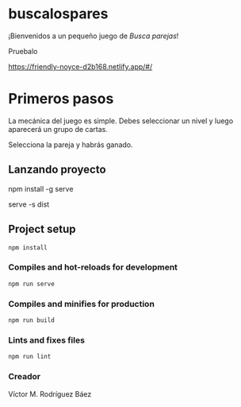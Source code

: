 # buscalospares

¡Bienvenidos a un pequeño juego de *Busca parejas*!

Pruebalo 

https://friendly-noyce-d2b168.netlify.app/#/
# Primeros pasos

La mecánica del juego es simple. Debes seleccionar un nivel y luego aparecerá un grupo de cartas.

Selecciona la pareja y habrás ganado.

## Lanzando proyecto

npm install -g serve

serve -s dist


## Project setup
```
npm install
```

### Compiles and hot-reloads for development
```
npm run serve
```

### Compiles and minifies for production
```
npm run build
```

### Lints and fixes files
```
npm run lint
```
### Creador
Víctor M. Rodríguez Báez
